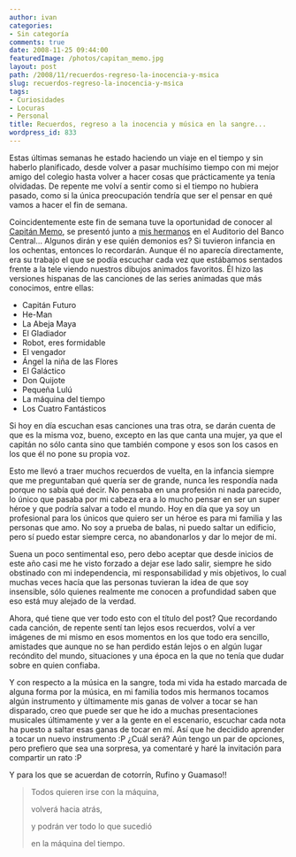 ```yaml
---
author: ivan
categories:
- Sin categoría
comments: true
date: 2008-11-25 09:44:00
featuredImage: /photos/capitan_memo.jpg
layout: post
path: /2008/11/recuerdos-regreso-la-inocencia-y-msica
slug: recuerdos-regreso-la-inocencia-y-msica
tags:
- Curiosidades
- Locuras
- Personal
title: Recuerdos, regreso a la inocencia y música en la sangre...
wordpress_id: 833
---
```


Estas últimas semanas he estado haciendo un viaje en el tiempo y sin haberlo planificado, desde volver a pasar muchísimo tiempo con mi mejor amigo del colegio hasta volver a hacer cosas que prácticamente ya tenía olvidadas. De repente me volví a sentir como si el tiempo no hubiera pasado, como si la única preocupación tendría que ser el pensar en qué vamos a hacer el fin de semana.

Coincidentemente este fin de semana tuve la oportunidad de conocer al [Capitán Memo](https://www.capitanmemo.cl/), se presentó junto a [mis hermanos](https://www.nijidays.wordpress.com/) en el Auditorio del Banco Central... Algunos dirán y ese quién demonios es? Si tuvieron infancia en los ochentas, entonces lo recordarán. Aunque él no aparecía directamente, era su trabajo el que se podía escuchar cada vez que estábamos sentados frente a la tele viendo nuestros dibujos animados favoritos. Él hizo las versiones hispanas de las canciones de las series animadas que más conocimos, entre ellas:

- Capitán Futuro
- He-Man
- La Abeja Maya
- El Gladiador
- Robot, eres formidable
- El vengador
- Ángel la niña de las Flores
- El Galáctico
- Don Quijote
- Pequeña Lulú
- La máquina del tiempo
- Los Cuatro Fantásticos

Si hoy en día escuchan esas canciones una tras otra, se darán cuenta de que es la misma voz, bueno, excepto en las que canta una mujer, ya que el capitán no sólo canta sino que también compone y esos son los casos en los que él no pone su propia voz.

Esto me llevó a traer muchos recuerdos de vuelta, en la infancia siempre que me preguntaban qué quería ser de grande, nunca les respondía nada porque no sabía qué decir. No pensaba en una profesión ni nada parecido, lo único que pasaba por mi cabeza era a lo mucho pensar en ser un super héroe y que podría salvar a todo el mundo. Hoy en día que ya soy un profesional para los únicos que quiero ser un héroe es para mi familia y las personas que amo. No soy a prueba de balas, ni puedo saltar un edificio, pero sí puedo estar siempre cerca, no abandonarlos y dar lo mejor de mi.

Suena un poco sentimental eso, pero debo aceptar que desde inicios de este año casi me he visto forzado a dejar ese lado salir, siempre he sido obstinado con mi independencia, mi responsabilidad y mis objetivos, lo cual muchas veces hacía que las personas tuvieran la idea de que soy insensible, sólo quienes realmente me conocen a profundidad saben que eso está muy alejado de la verdad.

Ahora, qué tiene que ver todo esto con el título del post? Que recordando cada canción, de repente sentí tan lejos esos recuerdos, volví a ver imágenes de mi mismo en esos momentos en los que todo era sencillo, amistades que aunque no se han perdido están lejos o en algún lugar recóndito del mundo, situaciones y una época en la que no tenía que dudar sobre en quien confiaba.

Y con respecto a la música en la sangre, toda mi vida ha estado marcada de alguna forma por la música, en mi familia todos mis hermanos tocamos algún instrumento y últimamente mis ganas de volver a tocar se han disparado, creo que puede ser que he ido a muchas presentaciones musicales últimamente y ver a la gente en el escenario, escuchar cada nota ha puesto a saltar esas ganas de tocar en mí. Así que he decidido aprender a tocar un nuevo instrumento :P ¿Cuál será? Aún tengo un par de opciones, pero prefiero que sea una sorpresa, ya comentaré y haré la invitación para compartir un rato :P

Y para los que se acuerdan de cotorrín, Rufino y Guamaso!!

<blockquote>Todos quieren irse con la máquina,

volverá hacia atrás,

y podrán ver todo lo que sucedió

en la máquina del tiempo.</blockquote>